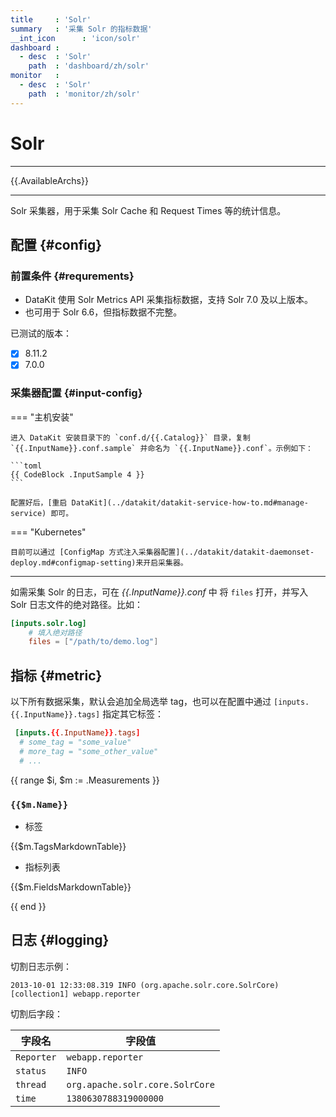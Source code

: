 ```yaml
---
title     : 'Solr'
summary   : '采集 Solr 的指标数据'
__int_icon      : 'icon/solr'
dashboard :
  - desc  : 'Solr'
    path  : 'dashboard/zh/solr'
monitor   :
  - desc  : 'Solr'
    path  : 'monitor/zh/solr'
---
```


<!-- markdownlint-disable MD025 -->
# Solr
<!-- markdownlint-enable -->

---

{{.AvailableArchs}}

---

Solr 采集器，用于采集 Solr Cache 和 Request Times 等的统计信息。

## 配置 {#config}

### 前置条件 {#requrements}

- DataKit 使用 Solr Metrics API 采集指标数据，支持 Solr 7.0 及以上版本。
- 也可用于 Solr 6.6，但指标数据不完整。

已测试的版本：

- [x] 8.11.2
- [x] 7.0.0

### 采集器配置 {#input-config}

<!-- markdownlint-disable MD046 -->
=== "主机安装"

    进入 DataKit 安装目录下的 `conf.d/{{.Catalog}}` 目录，复制 `{{.InputName}}.conf.sample` 并命名为 `{{.InputName}}.conf`。示例如下：
    
    ```toml
    {{ CodeBlock .InputSample 4 }}
    ```
    
    配置好后，[重启 DataKit](../datakit/datakit-service-how-to.md#manage-service) 即可。

=== "Kubernetes"

    目前可以通过 [ConfigMap 方式注入采集器配置](../datakit/datakit-daemonset-deploy.md#configmap-setting)来开启采集器。
<!-- markdownlint-enable -->

---

如需采集 Solr 的日志，可在 *{{.InputName}}.conf* 中 将 `files` 打开，并写入 Solr 日志文件的绝对路径。比如：

```toml
[inputs.solr.log]
    # 填入绝对路径
    files = ["/path/to/demo.log"]
```

## 指标 {#metric}

以下所有数据采集，默认会追加全局选举 tag，也可以在配置中通过 `[inputs.{{.InputName}}.tags]` 指定其它标签：

``` toml
 [inputs.{{.InputName}}.tags]
  # some_tag = "some_value"
  # more_tag = "some_other_value"
  # ...
```

{{ range $i, $m := .Measurements }}

### `{{$m.Name}}`

- 标签

{{$m.TagsMarkdownTable}}

- 指标列表

{{$m.FieldsMarkdownTable}}

{{ end }}

## 日志 {#logging}

切割日志示例：

```log
2013-10-01 12:33:08.319 INFO (org.apache.solr.core.SolrCore) [collection1] webapp.reporter
```

切割后字段：

| 字段名     | 字段值                          |
| --------   | -----------------------------   |
| `Reporter` | `webapp.reporter`               |
| `status`   | `INFO`                          |
| `thread`   | `org.apache.solr.core.SolrCore` |
| `time`     | `1380630788319000000`           |
